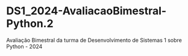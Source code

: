 # DS1_2024-AvaliacaoBimestral-Python.2
Avaliação Bimestral da turma de Desenvolvimento de Sistemas 1 sobre Python - 2024
